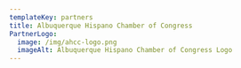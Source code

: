 ```yaml
---
templateKey: partners
title: Albuquerque Hispano Chamber of Congress
PartnerLogo:
  image: /img/ahcc-logo.png
  imageAlt: Albuquerque Hispano Chamber of Congress Logo
---
```



